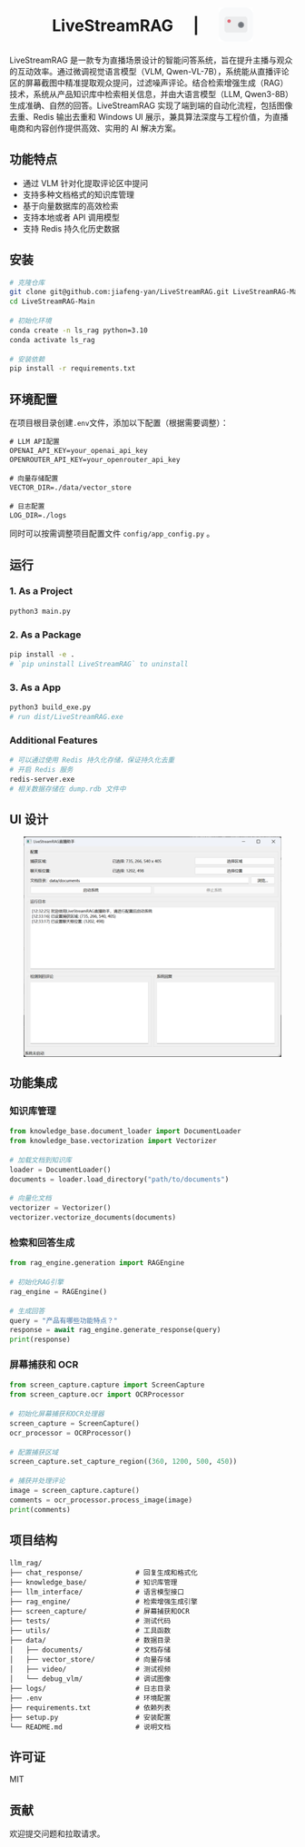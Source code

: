 
<div style="display: flex; justify-content: center; align-items: baseline; gap: 35px">
  <h1 style="margin: 0; line-height: 1">LiveStreamRAG</h1>
  <h1>|</h1>
  <img src="resources/icon.png" width="60" alt="logo" 
       style="transform: translateY(18px)">
</div>

<!-- ![image](resources\icon.png) -->

LiveStreamRAG 是一款专为直播场景设计的智能问答系统，旨在提升主播与观众的互动效率。通过微调视觉语言模型（VLM, Qwen-VL-7B），系统能从直播评论区的屏幕截图中精准提取观众提问，过滤噪声评论。结合检索增强生成（RAG）技术，系统从产品知识库中检索相关信息，并由大语言模型（LLM, Qwen3-8B）生成准确、自然的回答。LiveStreamRAG 实现了端到端的自动化流程，包括图像去重、Redis 输出去重和 Windows UI 展示，兼具算法深度与工程价值，为直播电商和内容创作提供高效、实用的 AI 解决方案。

<!-- This project is an AI-powered co-pilot designed for the dynamic world of live streaming. It leverages a fine-tuned Vision Language Model (VLM) to accurately identify viewer questions from the fast-moving chat screen, and uses a Retrieval-Augmented Generation (RAG) engine to instantly provide verified answers from a local knowledge base. By automating Q&A, StreamOracle empowers streamers to focus on creating engaging content, ensuring no important question goes unanswered. -->

## 功能特点

- 通过 VLM 针对化提取评论区中提问
- 支持多种文档格式的知识库管理
- 基于向量数据库的高效检索
- 支持本地或者 API 调用模型
- 支持 Redis 持久化历史数据

## 安装

```bash
# 克隆仓库
git clone git@github.com:jiafeng-yan/LiveStreamRAG.git LiveStreamRAG-Main
cd LiveStreamRAG-Main

# 初始化环境
conda create -n ls_rag python=3.10
conda activate ls_rag

# 安装依赖
pip install -r requirements.txt
```

## 环境配置

在项目根目录创建`.env`文件，添加以下配置（根据需要调整）：

```
# LLM API配置
OPENAI_API_KEY=your_openai_api_key
OPENROUTER_API_KEY=your_openrouter_api_key

# 向量存储配置
VECTOR_DIR=./data/vector_store

# 日志配置
LOG_DIR=./logs
```

同时可以按需调整项目配置文件 `config/app_config.py` 。

## 运行

### 1. As a Project

```bash
python3 main.py
```

### 2. As a Package

```bash
pip install -e .
# `pip uninstall LiveStreamRAG` to uninstall
```

### 3. As a App

```bash
python3 build_exe.py
# run dist/LiveStreamRAG.exe
```

### Additional Features

```bash
# 可以通过使用 Redis 持久化存储，保证持久化去重
# 开启 Redis 服务
redis-server.exe
# 相关数据存储在 dump.rdb 文件中
```

## UI 设计

<div style="display: flex; justify-content: center">
    <img src="resources/demo.png" width="90%" alt="demo">
</div>


## 功能集成

### 知识库管理

```python
from knowledge_base.document_loader import DocumentLoader
from knowledge_base.vectorization import Vectorizer

# 加载文档到知识库
loader = DocumentLoader()
documents = loader.load_directory("path/to/documents")

# 向量化文档
vectorizer = Vectorizer()
vectorizer.vectorize_documents(documents)
```

### 检索和回答生成

```python
from rag_engine.generation import RAGEngine

# 初始化RAG引擎
rag_engine = RAGEngine()

# 生成回答
query = "产品有哪些功能特点？"
response = await rag_engine.generate_response(query)
print(response)
```

### 屏幕捕获和 OCR

```python
from screen_capture.capture import ScreenCapture
from screen_capture.ocr import OCRProcessor

# 初始化屏幕捕获和OCR处理器
screen_capture = ScreenCapture()
ocr_processor = OCRProcessor()

# 配置捕获区域
screen_capture.set_capture_region((360, 1200, 500, 450))

# 捕获并处理评论
image = screen_capture.capture()
comments = ocr_processor.process_image(image)
print(comments)
```

## 项目结构

```
llm_rag/
├── chat_response/             # 回复生成和格式化
├── knowledge_base/            # 知识库管理
├── llm_interface/             # 语言模型接口
├── rag_engine/                # 检索增强生成引擎
├── screen_capture/            # 屏幕捕获和OCR
├── tests/                     # 测试代码
├── utils/                     # 工具函数
├── data/                      # 数据目录
│   ├── documents/             # 文档存储
│   ├── vector_store/          # 向量存储
│   ├── video/                 # 测试视频
│   └── debug_vlm/             # 调试图像
├── logs/                      # 日志目录
├── .env                       # 环境配置
├── requirements.txt           # 依赖列表
├── setup.py                   # 安装配置
└── README.md                  # 说明文档
```

## 许可证

MIT

## 贡献

欢迎提交问题和拉取请求。
